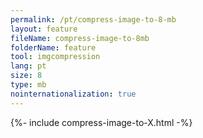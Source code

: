 ```yaml
---
permalink: /pt/compress-image-to-8-mb
layout: feature
fileName: compress-image-to-8mb
folderName: feature
tool: imgcompression
lang: pt
size: 8
type: mb
nointernationalization: true
---
```

{%- include compress-image-to-X.html -%}       
